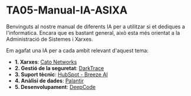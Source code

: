 # TA05-Manual-IA-ASIXA
Benvinguts al nostre manual de diferents IA per a utilitzar si et dediques a l'informatica. Encara que es bastant general, això esta més orientat a la Administració de Sistemes i Xarxes.

Em agafat una IA per a cada ambit relevant d'aquest tema:
- **1. Xarxes**: [Cato Networks](./cato_networks.md)
- **2. Gestió de la seguretat**: [DarkTrace](./darktrace.md)
- **3. Suport tècnic**: [HubSpot - Breeze AI](./breezeAI.md)
- **4. Anàlisi de dades**: [Palantir](./palantir.md)
- **5. Desenvolupament**: [DeepCode](./deepcode.md)
